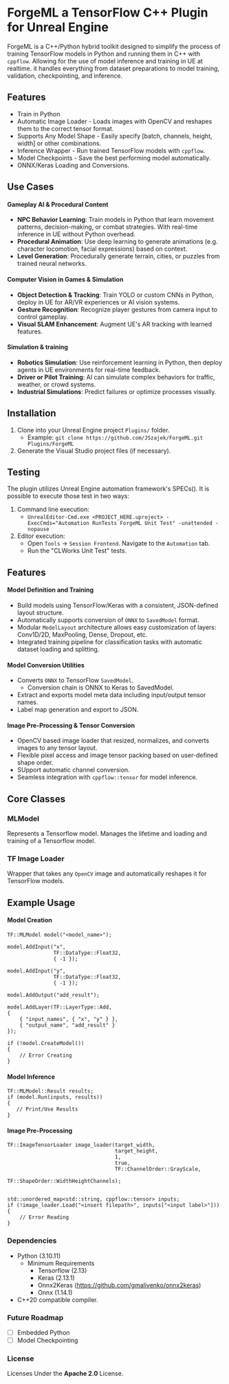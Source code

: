 # ForgeML a TensorFlow C++ Plugin for Unreal Engine
ForgeML is a C++/Python hybrid toolkit designed to simplify the process of training TensorFlow models in Python and running them in C++ with `cppflow`. Allowing for the use of model inference and training in UE at realtime. it handles everything from dataset preparations to model training, validation, checkpointing, and inference.


## Features
- Train in Python
- Automatic Image Loader - Loads images with OpenCV and reshapes them to the correct tensor format.
- Supports Any Model Shape - Easily specify [batch, channels, height, width] or other combinations.
- Inference Wrapper - Run trained TensorFlow models with `cppflow`.
- Model Checkpoints - Save the best performing model automatically.
- ONNX/Keras Loading and Conversions.


## Use Cases
#### Gameplay AI & Procedural Content
- **NPC Behavior Learning**: Train models in Python that learn movement patterns, decision-making, or combat strategies. With real-time inference in UE without Python overhead.
- **Procedural Animation**: Use deep learning to generate animations (e.g. character locomotion, facial expressions) based on context.
- **Level Generation**: Procedurally generate terrain, cities, or puzzles from trained neural networks.

#### Computer Vision in Games & Simulation
- **Object Detection & Tracking**: Train YOLO or custom CNNs in Python, deploy in UE for AR/VR experiences or AI vision systems.
- **Gesture Recognition**: Recognize player gestures from camera input to control gameplay.
- **Visual SLAM Enhancement**: Augment UE's AR tracking with learned features.

#### Simulation & training
- **Robotics Simulation**: Use reinforcement learning in Python, then deploy agents in UE environments for real-time feedback.
- **Driver or Pilot Training**: AI can simulate complex behaviors for traffic, weather, or crowd systems.
- **Industrial Simulations**: Predict failures or optimize processes visually.


## Installation
1) Clone into your Unreal Engine project `Plugins/` folder.
    - Example: `git clone https://github.com/JSzajek/ForgeML.git Plugins/ForgeML`
2) Generate the Visual Studio project files (if necessary).


## Testing
The plugin utilizes Unreal Engine automation framework's SPECs(). It is possible to execute those test in two ways:
1) Command line execution:
   - `UnrealEditor-Cmd.exe <PROJECT_HERE.uproject> -ExecCmds="Automation RunTests ForgeML Unit Test" -unattended -nopause`
2) Editor execution:
   - Open `Tools` -> `Session Frontend`. Navigate to the `Automation` tab.
   - Run the "CLWorks Unit Test" tests.


## **Features**
#### Model Definition and Training
- Build models using TensorFlow/Keras with a consistent, JSON-defined layout structure.
- Automatically supports conversion of `ONNX` to `SavedModel` format.
- Modular `ModelLayout` architecture allows easy customization of layers: Conv1D/2D, MaxPooling, Dense, Dropout, etc.
- Integrated training pipeline for classification tasks with automatic dataset loading and splitting.

#### Model Conversion Utilities
- Converts `ONNX` to TensorFlow `SavedModel`.
  - Conversion chain is ONNX to Keras to SavedModel.
- Extract and exports model meta data including input/output tensor names.
- Label map generation and export to JSON.


#### Image Pre-Processing & Tensor Conversion
- OpenCV based image loader that resized, normalizes, and converts images to any tensor layout.
- Flexible pixel access and image tensor packing based on user-defined shape order.
- SUpport automatic channel conversion.
- Seamless integration with `cppflow::tensor` for model inference.


## Core Classes
### MLModel
Represents a Tensorflow model. Manages the lifetime and loading and training of a Tensorflow model.


### TF Image Loader
Wrapper that takes any `OpenCV` image and automatically reshapes it for TensorFlow models.


## Example Usage
#### Model Creation 
```
TF::MLModel model("<model_name>");

model.AddInput("x", 
			   TF::DataType::Float32,
			   { -1 });

model.AddInput("y", 
			   TF::DataType::Float32,
			   { -1 });

model.AddOutput("add_result");

model.AddLayer(TF::LayerType::Add,
{
	{ "input_names", { "x", "y" } },
	{ "output_name", "add_result" }
});

if (!model.CreateModel())
{
	// Error Creating
}
```

#### Model Inference
```
TF::MLModel::Result results;
if (model.Run(inputs, results))
{
   // Print/Use Results
}
```

#### Image Pre-Processing
```
TF::ImageTensorLoader image_loader(target_width, 
                                   target_height, 
                                   1, 
                                   true, 
                                   TF::ChannelOrder::GrayScale,
                                   TF::ShapeOrder::WidthHeightChannels);


std::unordered_map<std::string, cppflow::tensor> inputs;
if (!image_loader.Load("<insert filepath>", inputs["<input label>"]))
{
	// Error Reading
}
```

### Dependencies
 - Python (3.10.11)
   - Minimum Requirements
     - Tensorflow (2.13)
     - Keras (2.13.1)
     - Onnx2Keras (https://github.com/gmalivenko/onnx2keras)
     - Onnx (1.14.1)
 - C++20 compatible compiler.

### Future Roadmap
- [ ] Embedded Python
- [ ] Model Checkpointing

### License
Licenses Under the **Apache 2.0** License.